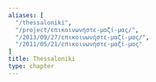 ```yaml
---
aliases: [
  "/thessaloniki",
  "/project/επικοινωνήστε-μαζί-μας/",
  "/2013/09/27/επικοινωνήστε-μαζί-μας/",
  "/2011/05/21/επικοινωνήστε-μαζί-μας"
]
title: Thessaloniki
type: chapter
---
```

